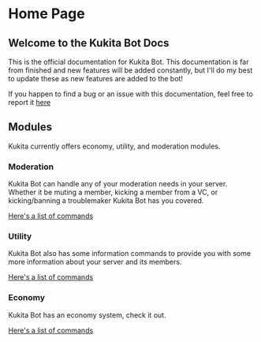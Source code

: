 # Home Page

## Welcome to the Kukita Bot Docs

This is the official documentation for Kukita Bot. This documentation is far from finished and new features will be added constantly, but I'll do my best to update these as new features are added to the bot!

If you happen to find a bug or an issue with this documentation, feel free to report it [here](https://discord.gg/UD23c9B)

## Modules

Kukita currently offers economy, utility, and moderation modules.

### Moderation

Kukita Bot can handle any of your moderation needs in your server. Whether it be muting a member, kicking a member from a VC, or kicking/banning a troublemaker Kukita Bot has you covered.

[Here's a list of commands](moderation.md)

### Utility

Kukita Bot also has some information commands to provide you with some more information about your server and its members.

[Here's a list of commands](https://github.com/sp00p/kukita-docs/tree/c4324da683800737ccc4ea5ce54859f47358dd3d/utility.md)

### Economy

Kukita Bot has an economy system, check it out.

[Here's a list of commands](https://github.com/sp00p/kukita-docs/tree/c4324da683800737ccc4ea5ce54859f47358dd3d/economy.md)

